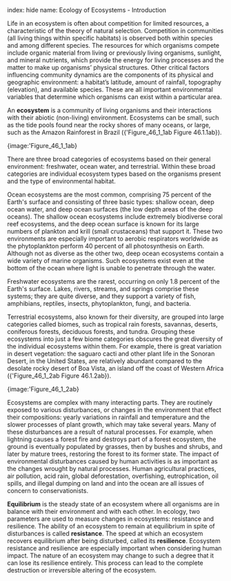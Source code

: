index: hide
name: Ecology of Ecosystems - Introduction

Life in an ecosystem is often about competition for limited resources, a characteristic of the theory of natural selection. Competition in communities (all living things within specific habitats) is observed both within species and among different species. The resources for which organisms compete include organic material from living or previously living organisms, sunlight, and mineral nutrients, which provide the energy for living processes and the matter to make up organisms’ physical structures. Other critical factors influencing community dynamics are the components of its physical and geographic environment: a habitat’s latitude, amount of rainfall, topography (elevation), and available species. These are all important environmental variables that determine which organisms can exist within a particular area.

An  **ecosystem** is a community of living organisms and their interactions with their abiotic (non-living) environment. Ecosystems can be small, such as the tide pools found near the rocky shores of many oceans, or large, such as the Amazon Rainforest in Brazil ({'Figure_46_1_1ab Figure 46.1.1ab}).


{image:'Figure_46_1_1ab}
        

There are three broad categories of ecosystems based on their general environment: freshwater, ocean water, and terrestrial. Within these broad categories are individual ecosystem types based on the organisms present and the type of environmental habitat.

Ocean ecosystems are the most common, comprising 75 percent of the Earth's surface and consisting of three basic types: shallow ocean, deep ocean water, and deep ocean surfaces (the low depth areas of the deep oceans). The shallow ocean ecosystems include extremely biodiverse coral reef ecosystems, and the deep ocean surface is known for its large numbers of plankton and krill (small crustaceans) that support it. These two environments are especially important to aerobic respirators worldwide as the phytoplankton perform 40 percent of all photosynthesis on Earth. Although not as diverse as the other two, deep ocean ecosystems contain a wide variety of marine organisms. Such ecosystems exist even at the bottom of the ocean where light is unable to penetrate through the water.

Freshwater ecosystems are the rarest, occurring on only 1.8 percent of the Earth's surface. Lakes, rivers, streams, and springs comprise these systems; they are quite diverse, and they support a variety of fish, amphibians, reptiles, insects, phytoplankton, fungi, and bacteria.

Terrestrial ecosystems, also known for their diversity, are grouped into large categories called biomes, such as tropical rain forests, savannas, deserts, coniferous forests, deciduous forests, and tundra. Grouping these ecosystems into just a few biome categories obscures the great diversity of the individual ecosystems within them. For example, there is great variation in desert vegetation: the saguaro cacti and other plant life in the Sonoran Desert, in the United States, are relatively abundant compared to the desolate rocky desert of Boa Vista, an island off the coast of Western Africa ({'Figure_46_1_2ab Figure 46.1.2ab}).


{image:'Figure_46_1_2ab}
        

Ecosystems are complex with many interacting parts. They are routinely exposed to various disturbances, or changes in the environment that effect their compositions: yearly variations in rainfall and temperature and the slower processes of plant growth, which may take several years. Many of these disturbances are a result of natural processes. For example, when lightning causes a forest fire and destroys part of a forest ecosystem, the ground is eventually populated by grasses, then by bushes and shrubs, and later by mature trees, restoring the forest to its former state. The impact of environmental disturbances caused by human activities is as important as the changes wrought by natural processes. Human agricultural practices, air pollution, acid rain, global deforestation, overfishing, eutrophication, oil spills, and illegal dumping on land and into the ocean are all issues of concern to conservationists.

 **Equilibrium** is the steady state of an ecosystem where all organisms are in balance with their environment and with each other. In ecology, two parameters are used to measure changes in ecosystems: resistance and resilience. The ability of an ecosystem to remain at equilibrium in spite of disturbances is called  **resistance**. The speed at which an ecosystem recovers equilibrium after being disturbed, called its  **resilience**. Ecosystem resistance and resilience are especially important when considering human impact. The nature of an ecosystem may change to such a degree that it can lose its resilience entirely. This process can lead to the complete destruction or irreversible altering of the ecosystem.
